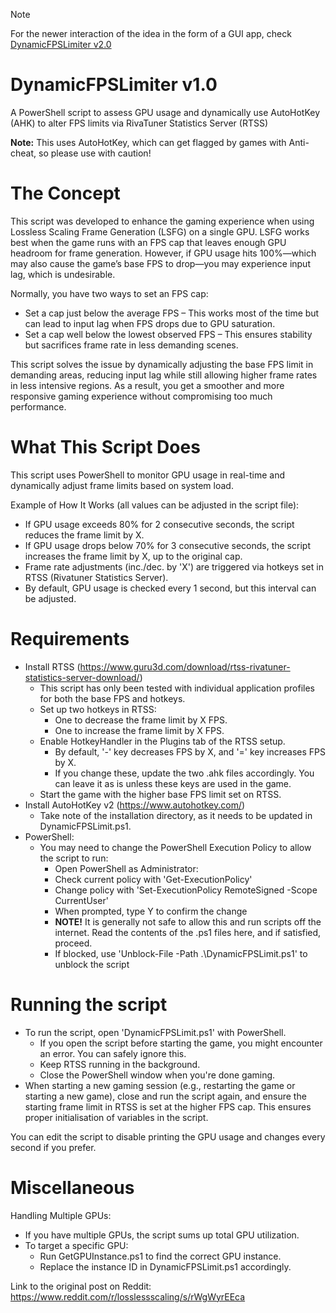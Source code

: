 > [!NOTE]
> For the newer interaction of the idea in the form of a GUI app, check [DynamicFPSLimiter v2.0](..)

# DynamicFPSLimiter v1.0
A PowerShell script to assess GPU usage and dynamically use AutoHotKey (AHK) to alter FPS limits via RivaTuner Statistics Server (RTSS)

**Note:** This uses AutoHotKey, which can get flagged by games with Anti-cheat, so please use with caution! 

# The Concept
This script was developed to enhance the gaming experience when using Lossless Scaling Frame Generation (LSFG) on a single GPU. LSFG works best when the game runs with an FPS cap that leaves enough GPU headroom for frame generation. However, if GPU usage hits 100%—which may also cause the game’s base FPS to drop—you may experience input lag, which is undesirable.

Normally, you have two ways to set an FPS cap:
- Set a cap just below the average FPS – This works most of the time but can lead to input lag when FPS drops due to GPU saturation.
- Set a cap well below the lowest observed FPS – This ensures stability but sacrifices frame rate in less demanding scenes.

This script solves the issue by dynamically adjusting the base FPS limit in demanding areas, reducing input lag while still allowing higher frame rates in less intensive regions. As a result, you get a smoother and more responsive gaming experience without compromising too much performance.

# What This Script Does
This script uses PowerShell to monitor GPU usage in real-time and dynamically adjust frame limits based on system load. 

Example of How It Works (all values can be adjusted in the script file):
- If GPU usage exceeds 80% for 2 consecutive seconds, the script reduces the frame limit by X.
- If GPU usage drops below 70% for 3 consecutive seconds, the script increases the frame limit by X, up to the original cap.
- Frame rate adjustments (inc./dec. by 'X') are triggered via hotkeys set in RTSS (Rivatuner Statistics Server).
- By default, GPU usage is checked every 1 second, but this interval can be adjusted.

# Requirements
- Install RTSS (https://www.guru3d.com/download/rtss-rivatuner-statistics-server-download/)
  - This script has only been tested with individual application profiles for both the base FPS and hotkeys.
  - Set up two hotkeys in RTSS:
    - One to decrease the frame limit by X FPS.
    - One to increase the frame limit by X FPS.
  - Enable HotkeyHandler in the Plugins tab of the RTSS setup.
    - By default, '-' key decreases FPS by X, and '=' key increases FPS by X.
    - If you change these, update the two .ahk files accordingly. You can leave it as is unless these keys are used in the game.
  - Start the game with the higher base FPS limit set on RTSS.
- Install AutoHotKey v2 (https://www.autohotkey.com/)
  - Take note of the installation directory, as it needs to be updated in DynamicFPSLimit.ps1.
- PowerShell:
  - You may need to change the PowerShell Execution Policy to allow the script to run:
    - Open PowerShell as Administrator:
    - Check current policy with 'Get-ExecutionPolicy'
    - Change policy with 'Set-ExecutionPolicy RemoteSigned -Scope CurrentUser'
    - When prompted, type Y to confirm the change
    - **NOTE!** It is generally not safe to allow this and run scripts off the internet. Read the contents of the .ps1 files here, and if satisfied, proceed.
    - If blocked, use 'Unblock-File -Path .\DynamicFPSLimit.ps1'  to unblock the script
     
# Running the script
- To run the script, open 'DynamicFPSLimit.ps1' with PowerShell.
  - If you open the script before starting the game, you might encounter an error. You can safely ignore this.
  - Keep RTSS running in the background.
  - Close the PowerShell window when you're done gaming.
- When starting a new gaming session (e.g., restarting the game or starting a new game), close and run the script again, and ensure the starting frame limit in RTSS is set at the higher FPS cap. This ensures proper initialisation of variables in the script. 

You can edit the script to disable printing the GPU usage and changes every second if you prefer.

# Miscellaneous

Handling Multiple GPUs:
  - If you have multiple GPUs, the script sums up total GPU utilization.
  - To target a specific GPU:
    - Run GetGPUInstance.ps1 to find the correct GPU instance.
    - Replace the instance ID in DynamicFPSLimit.ps1 accordingly.

Link to the original post on Reddit: 
https://www.reddit.com/r/losslessscaling/s/rWgWyrEEca
